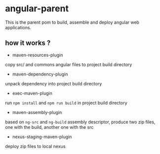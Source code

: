 # angular-parent

This is the parent pom to build, assemble and deploy angular web applications.

## how it works ?

 - maven-resources-plugin
 
copy src/ and commons angular files to project build directory

 - maven-dependency-plugin
 
unpack dependency into project build directory

 - exec-maven-plugin
 
run `npm install` and `npm run build` in project build directory

 - maven-assembly-plugin
 
based on `ng-src` and `ng-build` assembly descriptor, produce two zip files, one with the build, another one with the src

 - nexus-staging-maven-plugin
 
deploy zip files to local nexus
